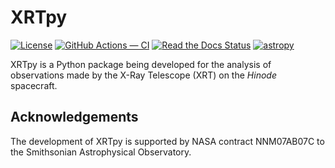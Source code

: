 # XRTpy

[![License](https://img.shields.io/badge/License-BSD%202--Clause-blue.svg)](./LICENSE)
[![GitHub Actions — CI](https://github.com/HinodeXRT/xrtpy/workflows/CI/badge.svg)](https://github.com/HinodeXRT/xrtpy/actions?query=workflow%3ACI+branch%3Amain)
[![Read the Docs Status](https://readthedocs.org/projects/xrtpy/badge/?version=latest&logo=twitter)](http://xrtpy.readthedocs.io/en/latest/?badge=latest)
[![astropy](http://img.shields.io/badge/powered%20by-AstroPy-orange.svg?style=flat&logo=astropy)](http://www.astropy.org/)

XRTpy is a Python package being developed for the analysis of observations
made by the X-Ray Telescope (XRT) on the *Hinode* spacecraft.

## Acknowledgements

The development of XRTpy is supported by NASA contract NNM07AB07C to the
Smithsonian Astrophysical Observatory.
